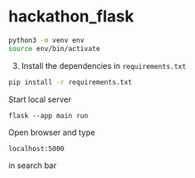 # hackathon_flask

```bash
python3 -m venv env
source env/bin/activate
```

3. Install the dependencies in `requirements.txt`

```bash
pip install -r requirements.txt
```

Start local server
```
flask --app main run
```
Open browser and type
```
localhost:5000
```
in search bar
